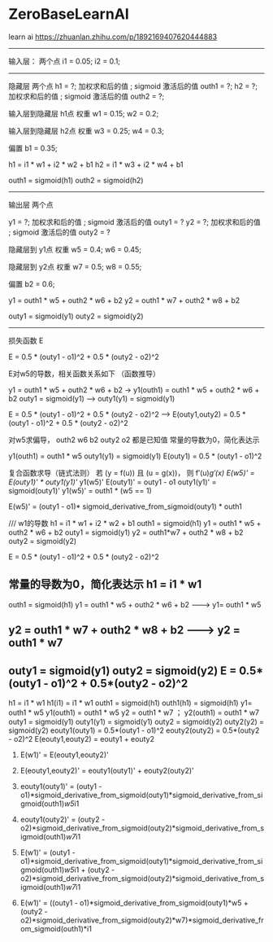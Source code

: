 # ZeroBaseLearnAI
learn ai 
https://zhuanlan.zhihu.com/p/1892169407620444883



------------------------------------------------------------------------

输入层： 两个点
i1 = 0.05;
i2 = 0.1;

------------------------------------------------------------------------


隐藏层 两个点
 h1 = ?;  加权求和后的值 ;  sigmoid 激活后的值 outh1 = ?;
 h2 = ?;  加权求和后的值  ; sigmoid 激活后的值  outh2 = ?;

输入层到隐藏层 h1点 权重
  w1 = 0.15;
  w2 = 0.2;
  
输入层到隐藏层 h2点 权重
  w3 = 0.25;
  w4 = 0.3; 
  
偏置
 b1 = 0.35; 


h1 = i1 * w1 + i2 * w2 + b1
h2 = i1 * w3 + i2 * w4 + b1

outh1 = sigmoid(h1)
outh2 = sigmoid(h2)

------------------------------------------------------------------------

输出层 两个点

 y1 = ?;  加权求和后的值  ; sigmoid 激活后的值 outy1 = ?
 y2 = ?;  加权求和后的值  ; sigmoid 激活后的值 outy2 = ?

隐藏层到 y1点 权重
  w5 = 0.4;
  w6 = 0.45;
  
隐藏层到 y2点 权重
  w7 = 0.5;
  w8 = 0.55; 
  
偏置
 b2 = 0.6;

y1 = outh1 * w5 + outh2 * w6 + b2
y2 = outh1 * w7 + outh2 * w8 + b2

outy1 = sigmoid(y1)
outy2 = sigmoid(y2)

------------------------------------------------------------------------

损失函数 E

E =  0.5 * (outy1 - o1)^2 + 0.5 * (outy2 - o2)^2

E对w5的导数，相关函数关系如下    （函数推导）

y1 = outh1 * w5 + outh2 * w6 + b2  ->    y1(outh1) = outh1 * w5 + outh2 * w6 + b2
outy1 = sigmoid(y1)                -->   outy1(y1) = sigmoid(y1) 

E =  0.5 * (outy1 - o1)^2 + 0.5 * (outy2 - o2)^2  -->  E(outy1,outy2) = 0.5 * (outy1 - o1)^2 + 0.5 * (outy2 - o2)^2 

对w5求偏导， 
outh2
w6
b2
outy2
o2
都是已知值 常量的导数为0，简化表达示

 y1(outh1) = outh1 * w5
 outy1(y1) = sigmoid(y1)
 E(outy1) = 0.5 * (outy1 - o1)^2 


复合函数求导（链式法则）
若 (y = f(u)) 且 (u = g(x))， 则 f′(u)*g′(x)
E(w5)' =  E(outy1)' * outy1(y1)'* y1(w5)'
E(outy1)' = outy1 - o1 
outy1(y1)' = sigmoid(outy1)' 
y1(w5)' = outh1 * (w5 == 1)

E(w5)' = (outy1 - o1)* sigmoid_derivative_from_sigmoid(outy1) * outh1


///  w1的导数
h1 = i1 * w1 + i2 * w2 + b1
outh1 = sigmoid(h1)
y1 = outh1 * w5 + outh2 * w6 + b2
outy1 = sigmoid(y1)
y2 = outh1*w7 + outh2 * w8 + b2
outy2 = sigmoid(y2)

E =  0.5 * (outy1 - o1)^2 + 0.5 * (outy2 - o2)^2

常量的导数为0，简化表达示
h1 = i1 * w1
--------------------------
outh1 = sigmoid(h1)
y1 = outh1 * w5 + outh2 * w6 + b2
---> y1= outh1 * w5 

y2 = outh1 * w7 + outh2 * w8 + b2
 ---> y2 = outh1 * w7
--------------------------
outy1 = sigmoid(y1)
outy2 = sigmoid(y2)
E =  0.5*(outy1 - o1)^2 +  0.5*(outy2 - o2)^2
---------------------------------------------------------------------------------

h1 = i1 * w1                h1(i1) = i1 * w1
outh1 = sigmoid(h1)         outh1(h1) = sigmoid(h1)
y1= outh1 * w5              y1(outh1) = outh1 * w5
y2 = outh1 * w7 ；          y2(outh1) = outh1 * w7
outy1 = sigmoid(y1)         outy1(y1) = sigmoid(y1) 
outy2 = sigmoid(y2)	        outy2(y2) =  sigmoid(y2)
							eouty1(outy1) = 0.5*(outy1 - o1)^2
							eouty2(outy2) = 0.5*(outy2 - o2)^2
						    E(eouty1,eouty2) = eouty1 + eouty2 
							
1. E(w1)' = E(eouty1,eouty2)'	
	
2. E(eouty1,eouty2)' = eouty1(outy1)' + eouty2(outy2)' 

3. eouty1(outy1)' = (outy1 - o1)*sigmoid_derivative_from_sigmoid(outy1)*sigmoid_derivative_from_sigmoid(outh1)*w5*i1

4. eouty1(outy2)' = (outy2 - o2)*sigmoid_derivative_from_sigmoid(outy2)*sigmoid_derivative_from_sigmoid(outh1)*w7*i1

5. E(w1)' = (outy1 - o1)*sigmoid_derivative_from_sigmoid(outy1)*sigmoid_derivative_from_sigmoid(outh1)*w5*i1 +  (outy2 - o2)*sigmoid_derivative_from_sigmoid(outy2)*sigmoid_derivative_from_sigmoid(outh1)*w7*i1
6. E(w1)' = ((outy1 - o1)*sigmoid_derivative_from_sigmoid(outy1)*w5 + (outy2 - o2)*sigmoid_derivative_from_sigmoid(outy2)*w7)*sigmoid_derivative_from_sigmoid(outh1)*i1

